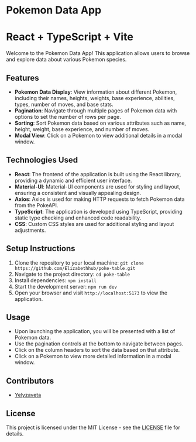 # Pokemon Data App

# React + TypeScript + Vite

Welcome to the Pokemon Data App! This application allows users to browse and explore data about various Pokemon species.

## Features

- **Pokemon Data Display**: View information about different Pokemon, including their names, heights, weights, base experience, abilities, types, number of moves, and base stats.
- **Pagination**: Navigate through multiple pages of Pokemon data with options to set the number of rows per page.
- **Sorting**: Sort Pokemon data based on various attributes such as name, height, weight, base experience, and number of moves.
- **Modal View**: Click on a Pokemon to view additional details in a modal window.

## Technologies Used

- **React**: The frontend of the application is built using the React library, providing a dynamic and efficient user interface.
- **Material-UI**: Material-UI components are used for styling and layout, ensuring a consistent and visually appealing design.
- **Axios**: Axios is used for making HTTP requests to fetch Pokemon data from the PokeAPI.
- **TypeScript**: The application is developed using TypeScript, providing static type checking and enhanced code readability.
- **CSS**: Custom CSS styles are used for additional styling and layout adjustments.

## Setup Instructions

1. Clone the repository to your local machine: `git clone https://github.com/Elizabethhub/poke-table.git`
2. Navigate to the project directory: `cd poke-table`
3. Install dependencies: `npm install`
4. Start the development server: `npm run dev`
5. Open your browser and visit `http://localhost:5173` to view the application.

## Usage

- Upon launching the application, you will be presented with a list of Pokemon data.
- Use the pagination controls at the bottom to navigate between pages.
- Click on the column headers to sort the data based on that attribute.
- Click on a Pokemon to view more detailed information in a modal window.

## Contributors

- [Yelyzaveta](https://github.com/ElizabethHub)

## License

This project is licensed under the MIT License - see the [LICENSE](LICENSE) file for details.
